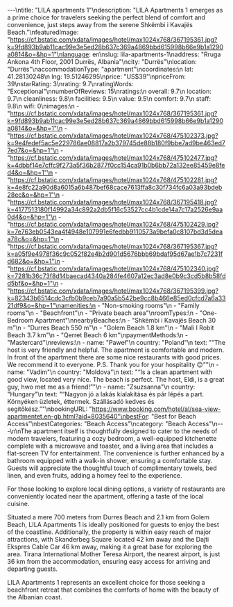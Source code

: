 ---\ntitle: "LILA apartments 1"\ndescription: "LILA Apartments 1 emerges as a prime choice for travelers seeking the perfect blend of comfort and convenience, just steps away from the serene Shkëmbi i Kavajës Beach."\nfeaturedImage: "https://cf.bstatic.com/xdata/images/hotel/max1024x768/367195361.jpg?k=9fd893b9ab11cac99e3e5ed28b637c369a4869bbd615998b66e9b1a1290a0814&o=&hp=1"\nlanguage: en\nslug: lila-apartments-1\naddress: "Rruga Ankona 4th Floor, 2001 Durrës, Albania"\ncity: "Durrës"\nlocation: "Durrës"\naccommodationType: "apartment"\ncoordinates:\n  lat: 41.28130248\n  lng: 19.51246295\nprice: "US$39"\npriceFrom: 39\nstarRating: 3\nrating: 9.7\nratingWords: "Exceptional"\nnumberOfReviews: 15\nratings:\n  overall: 9.7\n  location: 9.7\n  cleanliness: 9.8\n  facilities: 9.5\n  value: 9.5\n  comfort: 9.7\n  staff: 9.8\n  wifi: 0\nimages:\n  - "https://cf.bstatic.com/xdata/images/hotel/max1024x768/367195361.jpg?k=9fd893b9ab11cac99e3e5ed28b637c369a4869bbd615998b66e9b1a1290a0814&o=&hp=1"\n  - "https://cf.bstatic.com/xdata/images/hotel/max1024x768/475102373.jpg?k=9e4fedef5ac5e229786ae08817a2b379745de88b180f9bbe7ad9be463ed77ed7&o=&hp=1"\n  - "https://cf.bstatic.com/xdata/images/hotel/max1024x768/475102477.jpg?k=4dbbf14e7cffc9f273a5f36b2877f0cc154ca91b0b6bb72a132ee85459e8fed4&o=&hp=1"\n  - "https://cf.bstatic.com/xdata/images/hotel/max1024x768/475102281.jpg?k=4e8fc22a90d8a6015a6b487bef68cace7613ffa8c30f734fc6a03a93bdeb28ec&o=&hp=1"\n  - "https://cf.bstatic.com/xdata/images/hotel/max1024x768/367195418.jpg?k=4177513180f14992a34c892a2db5f16c53527cc4b1cde14a7c17a2526e9aa0d4&o=&hp=1"\n  - "https://cf.bstatic.com/xdata/images/hotel/max1024x768/475102429.jpg?k=7e763eb0543ea4f4948e107991e6fedbb9110573a9befa0c8107bd3d5deaa78c&o=&hp=1"\n  - "https://cf.bstatic.com/xdata/images/hotel/max1024x768/367195367.jpg?k=a05f9e4978f36c9c052f82e4b2d901d5676bbb69bdaf95d67ae1b7c7231fd682&o=&hp=1"\n  - "https://cf.bstatic.com/xdata/images/hotel/max1024x768/475102340.jpg?k=7281b36c73f8d14baecad4340a284fe4607a12ec3ad8e0b9c3cd5b8b58fdd5bf&o=&hp=1"\n  - "https://cf.bstatic.com/xdata/images/hotel/max1024x768/367195399.jpg?k=82343b6514cdc3cfb0b9ceb7a90a5b542be9cc8b466e85ed0cfcd7a6a3321df9&o=&hp=1"\namenities:\n  - "Non-smoking rooms"\n  - "Family rooms"\n  - "Beachfront"\n  - "Private beach area"\nroomTypes:\n  - "One-Bedroom Apartment"\nnearbyBeaches:\n  - "Shkëmbi i Kavajës Beach 30 m"\n  - "Durres Beach 550 m"\n  - "Golem Beach 1.8 km"\n  - "Mali I Robit Beach 3.7 km"\n  - "Qerret Beach 6 km"\npaymentMethods:\n  - "Mastercard"\nreviews:\n  - name: "Paweł"\n    country: "Poland"\n    text: "“The host is very friendly and helpful. The apartment is comfortable and modern. In front of the apartment there are some nice restaurants with good prices. We recommend it to everyone. P.S. Thank you for your hospitality 😊”"\n  - name: "Vadim"\n    country: "Moldova"\n    text: "“Is a clean apartment with good view, located very nice. The beach is perfect. The host, Eldi, is a great guy, hwo met me as a friend!”"\n  - name: "Zsuzsanna"\n    country: "Hungary"\n    text: "“Nagyon jó a lakás kialakítása és pár lépés a part. Környéken üzletek, éttermek. Szállásadó kedves és segítőkész.”"\nbookingURL: "https://www.booking.com/hotel/al/sea-view-apartmentet.en-gb.html?aid=8035640"\nbestFor: "Best for Beach Access"\nbestCategories: "Beach Access"\ncategory: "Beach Access"\n---\n\nThe apartment itself is thoughtfully designed to cater to the needs of modern travelers, featuring a cozy bedroom, a well-equipped kitchenette complete with a microwave and toaster, and a living area that includes a flat-screen TV for entertainment. The convenience is further enhanced by a bathroom equipped with a walk-in shower, ensuring a comfortable stay. Guests will appreciate the thoughtful touch of complimentary towels, bed linen, and even fruits, adding a homey feel to the experience.

For those looking to explore local dining options, a variety of restaurants are conveniently located near the apartment, offering a taste of the local cuisine.

Situated a mere 700 meters from Durres Beach and 2.1 km from Golem Beach, LILA Apartments 1 is ideally positioned for guests to enjoy the best of the coastline. Additionally, the property is within easy reach of major attractions, with Skanderbeg Square located 42 km away and the Dajti Ekspres Cable Car 46 km away, making it a great base for exploring the area. Tirana International Mother Teresa Airport, the nearest airport, is just 36 km from the accommodation, ensuring easy access for arriving and departing guests.

LILA Apartments 1 represents an excellent choice for those seeking a beachfront retreat that combines the comforts of home with the beauty of the Albanian coast.